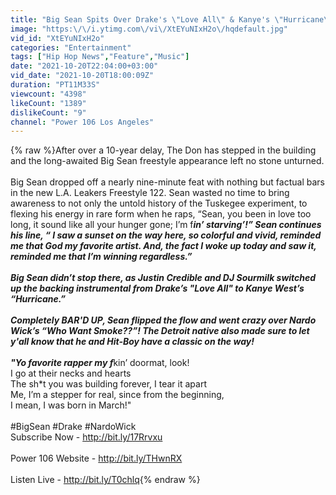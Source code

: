 ```yaml
---
title: "Big Sean Spits Over Drake's \"Love All\" & Kanye's \"Hurricane\" In Nearly 9-Min. L.A. Leakers Freestyle"
image: "https:\/\/i.ytimg.com\/vi\/XtEYuNIxH2o\/hqdefault.jpg"
vid_id: "XtEYuNIxH2o"
categories: "Entertainment"
tags: ["Hip Hop News","Feature","Music"]
date: "2021-10-20T22:04:00+03:00"
vid_date: "2021-10-20T18:00:09Z"
duration: "PT11M33S"
viewcount: "4398"
likeCount: "1389"
dislikeCount: "9"
channel: "Power 106 Los Angeles"
---
```

{% raw %}After over a 10-year delay, The Don has stepped in the building and the long-awaited Big Sean freestyle appearance left no stone unturned. <br /><br />Big Sean dropped off a nearly nine-minute feat with nothing but factual bars in the new L.A. Leakers Freestyle 122. Sean wasted no time to bring awareness to not only the untold history of the Tuskegee experiment, to flexing his energy in rare form when he raps, “Sean, you been in love too long, it sound like all your hunger gone; I’m f***in’ starving’!” Sean continues his line, “ I saw a sunset on the way here, so colorful and vivid, reminded me that God my favorite artist. And, the fact I woke up today and saw it, reminded me that I’m winning regardless.”<br /><br />Big Sean didn’t stop there, as Justin Credible and DJ Sourmilk switched up the backing instrumental from Drake’s &quot;Love All&quot; to Kanye West’s “Hurricane.” <br /><br />Completely BAR'D UP, Sean flipped the flow and went crazy over Nardo Wick’s “Who Want Smoke??”! The Detroit native also made sure to let y'all know that he and Hit-Boy have a classic on the way!<br /><br />&quot;Yo favorite rapper my f***kin’ doormat, look!<br />I go at their necks and hearts<br />The sh*t you was building forever, I tear it apart<br />Me, I’m a stepper for real, since from the beginning,<br />I mean, I was born in March!&quot;<br /><br />#BigSean #Drake #NardoWick<br />Subscribe Now - <a rel="nofollow" target="blank" href="http://bit.ly/17Rrvxu">http://bit.ly/17Rrvxu</a><br /><br />Power 106 Website - <a rel="nofollow" target="blank" href="http://bit.ly/THwnRX">http://bit.ly/THwnRX</a> <br /><br />Listen Live - <a rel="nofollow" target="blank" href="http://bit.ly/T0chlq">http://bit.ly/T0chlq</a>{% endraw %}
